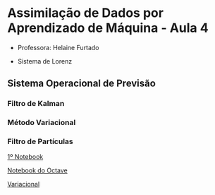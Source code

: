# Assimilação de Dados por Aprendizado de Máquina - Aula 4
- Professora: Helaine Furtado

- Sistema de Lorenz

## Sistema Operacional de Previsão


### Filtro de Kalman

### Método Variacional

### Filtro de Partículas




[1º Notebook](https://colab.research.google.com/drive/1ecLzZ0-eo4ESb-iVfrBQ6pO0-QcfQSX5)

[Notebook do Octave](https://colab.research.google.com/drive/1-kiZMX6SYEGYGVNGb8pNvVnzAiqY62Up?usp=sharing)

[Variacional](https://colab.research.google.com/drive/1jJZptGe3fkoKYnAtqjIG7cqoh0thZ2EQ?usp=sharing)